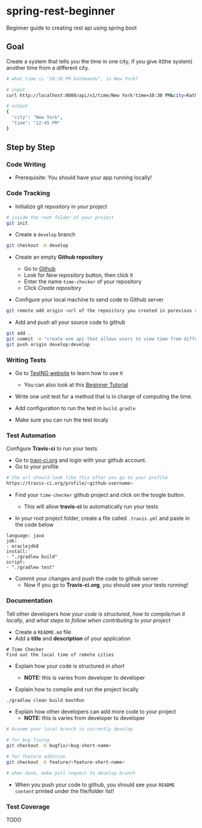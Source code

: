 # spring-rest-beginner
Beginner guide to creating rest api using spring boot

## Goal
Create a system that tells you the time in one city, if you give it(the system) another time from a different city.

```sh
# what time is "10:30 PM kathmandu", in New York?

# input
curl http://localhost:8080/api/v1/time/New York?time=10:30 PM&city=Kathmandu

# output
{
  "city": "New York",
  "time": "12:45 PM"
}
```

## Step by Step

### Code Writing
* Prerequisite: You should have your app running locally!

### Code Tracking
* Initialize git repository in your project

```sh
# inside the root folder of your project
git init
```

* Create a `develop` branch
```sh
git checkout -b develop
```

* Create an empty **Github repository**
  * Go to [Github](https://github.com)
  * Look for *New repository* button, then click it
  * Enter the name `time-checker` of your repository
  * Click *Create repository*
  
* Configure your local machine to send code to Github server
```sh
git remote add origin <url of the repository you created in porevious step>
```

* Add and push all your source code to github
```sh
git add .
git commit -m "create one api that allows users to view time from different cities"
git push origin develop:develop
```

### Writing Tests

* Go to [TestNG website](http://testng.org/doc/) to learn how to use it
  * You can also look at this [Beginner Tutorial](https://www.mkyong.com/unittest/testng-spring-integration-example/)

* Write one unit test for a method that is in charge of computing the time.

* Add configuration to run the test in `build.gradle`

* Make sure you can run the test localy

### Test Automation
Configure **Travis-ci** to run your tests

* Go to [travi-ci.org](https://travis-ci.org/) and login with your github account.
* Go to your profile 
```sh
# the url should look like this after you go to your profile
https://travis-ci.org/profile/<github-username>
```

* Find your `time-checker` github project and click on the toogle button.
  * This will allow **travis-ci** to automatically run your tests

* In your root project folder, create a file called `.travis.yml` and paste in the code below
```
language: java
jdk:
- oraclejdk8
install: 
- "./gradlew build"
script: 
- "./gradlew test"
```

* Commit your changes and push the code to github server
  * Now if you go to **Travis-ci.org**, you should see your tests running!

### Documentation
Tell other developers *how your code is structured*, *how to compile/run it locally*, and *what steps to follow when contributing to your project*

* Create a `README.md` file
* Add a **title** and **description** of your application
```markdwon
# Time Checker
Find out the local time of remote cities
```

* Explain how your code is structured *in short*
  * **NOTE:** this is varies from developer to developer
  
* Explain how to compile and run the project locally
```sh
./gradlew clean build bootRun
```

* Explain how other developers can add more code to your project
  * **NOTE:** this is varies from developer to developer
```sh
# Assume your local branch is currently develop

# for bug fixing
git checkout -b bugfix/<bug-short-name>

# for feature addition
git checkout -b feature/<feature-short-name>

# when done, make pull request to develop branch
```

* When you push your code to github, you should see your `README content` printed under the file/folder list!

### Test Coverage
TODO



